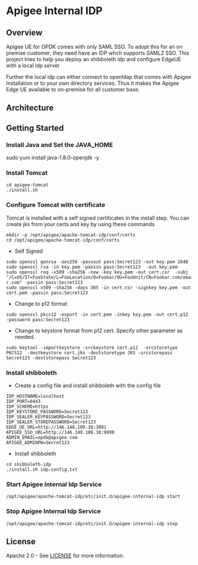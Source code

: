 # Apigee Internal IDP

## Overview

Apigee UE for OPDK comes with only SAML SSO. To adopt this for an on premise customer, they need have an IDP whch supports SAML2 SSO. This project tries to help you deploy an shibboleth idp and configure  EdgeUE with a local idp server

Further the local idp can either connect to openldap that comes with Apigee Installation or to your own directory services. Thus it makes the Apigee Edge UE available to on-premise for all customer base.


## Architecture 


## Getting Started


### Install Java and Set the JAVA_HOME 

sudo yum install java-1.8.0-openjdk -y

### Install Tomcat

```
cd apigee-tomcat
./install.sh
```


### Configure Tomcat with certificate

Tomcat is installed with a self signed certiticates in the install step. You can create jks from your certs and key by using these commands


```
mkdir -p /opt/apigee/apache-tomcat-idp/conf/certs
cd /opt/apigee/apache-tomcat-idp/conf/certs
```

- Self Signed
```
sudo openssl genrsa -aes256 -passout pass:Secret123 -out key.pem 2048
sudo openssl rsa -in key.pem -passin pass:Secret123  -out key.pem
sudo openssl req -x509 -sha256 -new -key key.pem -out cert.csr  -subj "/C=US/ST=FooState/L=FooLocation/O=Foobar/OU=FooUnit/CN=Foobar.com/emailAddress=foo@ba
r.com" -passin pass:Secret123
sudo openssl x509 -sha256 -days 365 -in cert.csr -signkey key.pem -out cert.pem -passin pass:Secret123
```
- Change to p12 format 
```
sudo openssl pkcs12 -export -in cert.pem -inkey key.pem -out cert.p12 -password pass:Secret123
```
- Change to keystore format from p12 cert. Specify other parameter as needed.
```
sudo keytool -importkeystore -srckeystore cert.p12  -srcstoretype PKCS12  -destkeystore cert.jks -deststoretype JKS -srcstorepass Secret123 -deststorepass Secret123
```

### Install shibboleth

- Create a config file and install shibboleth with the config file

```
IDP_HOSTNAME=localhost
IDP_PORT=8443
IDP_SCHEME=https
IDP_KEYSTORE_PASSWORD=Secret123
IDP_SEALER_KEYPASSWORD=Secret123
IDP_SEALER_STOREPASSWORD=Secret123
EDGE_UE_URL=http://146.148.109.38:3001
APIGEE_SSO_URL=http://146.148.109.38:9099
ADMIN_EMAIL=opdk@apigee.com
APIGEE_ADMINPW=Secret123
```

- Install shibboleth

```
cd shibboleth-idp
./install.sh idp-config.txt
```

### Start Apigee Internal Idp Service 
```
/opt/apigee/apache-tomcat-idp/etc/init.d/apigee-internal-idp start
```

### Stop Apigee Internal Idp Service 
```
/opt/apigee/apache-tomcat-idp/etc/init.d/apigee-internal-idp stop
```



## License

Apache 2.0 - See [LICENSE](LICENSE) for more information.